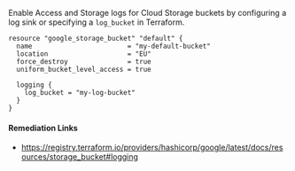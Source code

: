 
Enable Access and Storage logs for Cloud Storage buckets by configuring a log sink or specifying a `log_bucket` in Terraform.


```hcl
resource "google_storage_bucket" "default" {
  name                        = "my-default-bucket"
  location                    = "EU"
  force_destroy               = true
  uniform_bucket_level_access = true

  logging {
    log_bucket = "my-log-bucket"
  }
}
```

#### Remediation Links
 - https://registry.terraform.io/providers/hashicorp/google/latest/docs/resources/storage_bucket#logging

